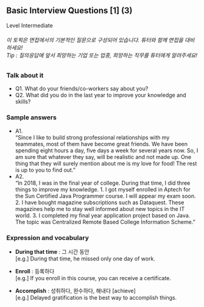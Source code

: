 ## Basic Interview Questions [1] (3)
Level Intermediate
###### 이 토픽은 면접에서의 기본적인 질문으로 구성되어 있습니다. 튜터와 함께 면접을 대비하세요!<br/>Tip : 질의응답에 앞서 희망하는 기업 또는 업종, 희망하는 직무를 튜터에게 알려주세요!

### Talk about it
- Q1. What do your friends/co-workers say about you?
- Q2. What did you do in the last year to improve your knowledge and skills?
### Sample answers
- A1.  
“Since I like to build strong professional relationships with my teammates, most of them have become great friends. We have been spending eight hours a day, five days a week for several years now. So, I am sure that whatever they say, will be realistic and not made up. One thing that they will surely mention about me is my love for food! The rest is up to you to find out.”
- A2.  
“In 2018, I was in the final year of college. During that time, I did three things to improve my knowledge. 1. I got myself enrolled in Aptech for the Sun Certified Java Programmer course. I will appear my exam soon. 2. I have bought magazine subscriptions such as Dataquest. These magazines help me to stay well informed about new topics in the IT world. 3. I completed my final year application project based on Java. The topic was Centralized Remote Based College Information Scheme.”
### Expression and vocabulary
- **During that time** : 그 시간 동안  
[e.g.] During that time, he missed only one day of work.

- **Enroll** : 등록하다  
[e.g.] If you enroll in this course, you can receive a certificate.

- **Accomplish** : 성취하다, 완수하다, 해내다 [achieve]  
[e.g.] Delayed gratification is the best way to accomplish things.


